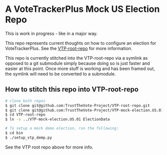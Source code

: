 # A VoteTrackerPlus Mock US Election Repo

This is work in progress - like in a major way.

This repo represents current thoughts on how to configure an election for VoteTrackerPlus.  See the [VTP-root-repo](https://github.com/TrustTheVote-Project/VTP-root-repo) for more information.

This repo is currently stitched into the VTP-root-repo via a symlink as opposed to a git submodule simply because doing so is just faster and easier at this point.  Once more stuff is working and has been framed out, the symlink will need to be converted to a submodule.

## How to stitch this repo into VTP-root-repo

```bash
# clone both repos
$ git clone git@github.com:TrustTheVote-Project/VTP-root-repo.git
$ git clone git@github.com:TrustTheVote-Project/VTP-mock-election.US.01.git
$ cd VTP-root-repo
$ ln -s ../VTP-mock-election.US.01 ElectionData

# To setup a mock demo election, run the following:
$ cd bin
$ ./setup_vtp_demp.py
```

See the VTP root repo above for more info.
